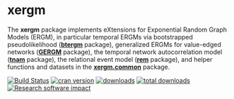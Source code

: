 # xergm

The **xergm** package implements eXtensions for Exponential Random Graph Models (ERGM), in particular temporal ERGMs via bootstrapped pseudolikelihood ([**btergm**](http://github.com/leifeld/btergm) package), generalized ERGMs for value-edged networks ([**GERGM**](http://github.com/matthewjdenny/GERGM) package), the temporal network autocorrelation model ([**tnam**](http://github.com/leifeld/tnam) package), the relational event model ([**rem**](http://github.com/brandenberger/rem) package), and helper functions and datasets in the [**xergm.common**](http://github.com/leifeld/xergm.common) package.

[![Build Status](https://travis-ci.org/leifeld/xergm.svg?branch=master)](https://travis-ci.org/leifeld/xergm)
[![cran version](http://www.r-pkg.org/badges/version/xergm)](https://cran.r-project.org/package=xergm)
[![downloads](http://cranlogs.r-pkg.org/badges/xergm)](http://cranlogs.r-pkg.org/badges/xergm)
[![total downloads](http://cranlogs.r-pkg.org/badges/grand-total/xergm)](http://cranlogs.r-pkg.org/badges/grand-total/xergm)
[![Research software impact](http://depsy.org/api/package/cran/xergm/badge.svg)](http://depsy.org/package/r/xergm)
